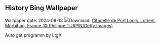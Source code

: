 ## History Bing Wallpaper
Wallpaper date: 2024-08-13
![](https://www.bing.com/th?id=OHR.LorientCelticFestival_FR-FR2950316084_UHD.jpg&w=1000)Download: [Citadelle de Port Louis, Lorient, Morbihan, France (© Philippe TURPIN/Getty Images)](https://www.bing.com/th?id=OHR.LorientCelticFestival_FR-FR2950316084_UHD.jpg)

Auto get programm by LtgX
